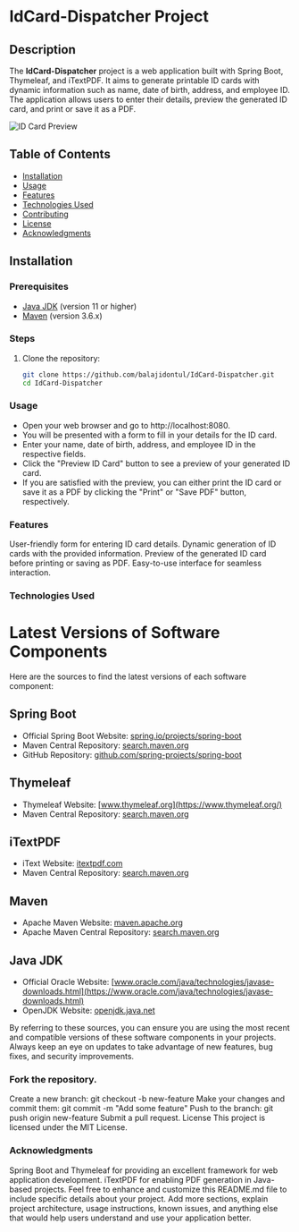 # IdCard-Dispatcher Project

## Description

The **IdCard-Dispatcher** project is a web application built with Spring Boot, Thymeleaf, and iTextPDF. It aims to generate printable ID cards with dynamic information such as name, date of birth, address, and employee ID. The application allows users to enter their details, preview the generated ID card, and print or save it as a PDF.

![ID Card Preview](id_card_preview.png)

## Table of Contents

- [Installation](#installation)
- [Usage](#usage)
- [Features](#features)
- [Technologies Used](#technologies-used)
- [Contributing](#contributing)
- [License](#license)
- [Acknowledgments](#acknowledgments)

## Installation

### Prerequisites

- [Java JDK](https://www.oracle.com/java/technologies/javase-downloads.html) (version 11 or higher)
- [Maven](https://maven.apache.org/download.cgi) (version 3.6.x)

### Steps

1. Clone the repository:

   ```bash
   git clone https://github.com/balajidontul/IdCard-Dispatcher.git
   cd IdCard-Dispatcher

### Usage
- Open your web browser and go to http://localhost:8080.
- You will be presented with a form to fill in your details for the ID card.
- Enter your name, date of birth, address, and employee ID in the respective fields.
- Click the "Preview ID Card" button to see a preview of your generated ID card.
- If you are satisfied with the preview, you can either print the ID card or save it as a PDF by clicking the "Print" or "Save PDF" button, respectively.


### Features
User-friendly form for entering ID card details.
Dynamic generation of ID cards with the provided information.
Preview of the generated ID card before printing or saving as PDF.
Easy-to-use interface for seamless interaction.

### Technologies Used
# Latest Versions of Software Components

Here are the sources to find the latest versions of each software component:

## Spring Boot
- Official Spring Boot Website: [spring.io/projects/spring-boot](https://spring.io/projects/spring-boot)
- Maven Central Repository: [search.maven.org](https://search.maven.org/)
- GitHub Repository: [github.com/spring-projects/spring-boot](https://github.com/spring-projects/spring-boot)

## Thymeleaf
- Thymeleaf Website: [www.thymeleaf.org](https://www.thymeleaf.org/)
- Maven Central Repository: [search.maven.org](https://search.maven.org/)

## iTextPDF
- iText Website: [itextpdf.com](https://itextpdf.com/)
- Maven Central Repository: [search.maven.org](https://search.maven.org/)

## Maven
- Apache Maven Website: [maven.apache.org](https://maven.apache.org/)
- Apache Maven Central Repository: [search.maven.org](https://search.maven.org/)

## Java JDK
- Official Oracle Website: [www.oracle.com/java/technologies/javase-downloads.html](https://www.oracle.com/java/technologies/javase-downloads.html)
- OpenJDK Website: [openjdk.java.net](https://openjdk.java.net/)

By referring to these sources, you can ensure you are using the most recent and compatible versions of these software components in your projects. Always keep an eye on updates to take advantage of new features, bug fixes, and security improvements.



### Fork the repository.
Create a new branch: git checkout -b new-feature
Make your changes and commit them: git commit -m "Add some feature"
Push to the branch: git push origin new-feature
Submit a pull request.
License
This project is licensed under the MIT License.

### Acknowledgments
Spring Boot and Thymeleaf for providing an excellent framework for web application development.
iTextPDF for enabling PDF generation in Java-based projects.
Feel free to enhance and customize this README.md file to include specific details about your project. Add more sections, explain project architecture, usage instructions, known issues, and anything else that would help users understand and use your application better.
